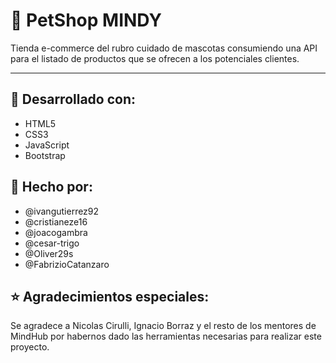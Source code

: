 # 🐶 PetShop MINDY 


Tienda e-commerce del rubro cuidado de mascotas consumiendo una API para el listado de productos que se ofrecen a los potenciales clientes.


---

## 🔨 Desarrollado con:

* HTML5
* CSS3
* JavaScript
* Bootstrap



## 👷 Hecho por:
* @ivangutierrez92
* @cristianeze16
* @joacogambra
* @cesar-trigo
* @Oliver29s
* @FabrizioCatanzaro



## ⭐ Agradecimientos especiales:

Se agradece a Nicolas Cirulli, Ignacio Borraz y el resto de los mentores de MindHub por habernos dado las herramientas necesarias para realizar este proyecto.
